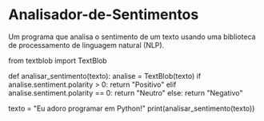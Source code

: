 # Analisador-de-Sentimentos
Um programa que analisa o sentimento de um texto usando uma biblioteca de processamento de linguagem natural (NLP).

from textblob import TextBlob

def analisar_sentimento(texto):
    analise = TextBlob(texto)
    if analise.sentiment.polarity > 0:
        return "Positivo"
    elif analise.sentiment.polarity == 0:
        return "Neutro"
    else:
        return "Negativo"

texto = "Eu adoro programar em Python!"
print(analisar_sentimento(texto))
